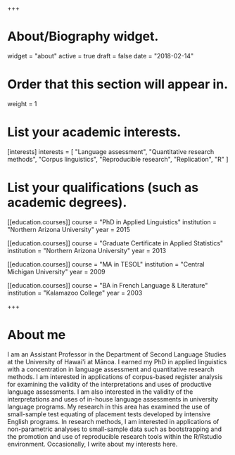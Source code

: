 +++
# About/Biography widget.
widget = "about"
active = true
draft = false
date = "2018-02-14"

# Order that this section will appear in.
weight = 1

# List your academic interests.
[interests]
  interests = [
    "Language assessment",
    "Quantitative research methods",
    "Corpus linguistics",
    "Reproducible research",
    "Replication",
    "R"
  ]

# List your qualifications (such as academic degrees).
[[education.courses]]
  course = "PhD in Applied Linguistics"
  institution = "Northern Arizona University"
  year = 2015

[[education.courses]]
  course = "Graduate Certificate in Applied Statistics"
  institution = "Northern Arizona University"
  year = 2013

[[education.courses]]
  course = "MA in TESOL"
  institution = "Central Michigan University"
  year = 2009
  
[[education.courses]]
  course = "BA in French Language & Literature"
  institution = "Kalamazoo College"
  year = 2003
 
+++

# About me

I am an Assistant Professor in the Department of Second Language Studies at the University of Hawai'i at Mānoa. I earned my PhD in applied linguistics with a concentration in language assessment and quantitative research methods. I am interested in applications of corpus-based register analysis for examining the validity of the interpretations and uses of productive language assessments. I am also interested in the validity of the interpretations and uses of in-house language assessments in university language programs. My research in this area has examined the use of small-sample test equating of placement tests developed by intensive English programs. In research methods, I am interested in applications of non-parametric analyses to small-sample data such as bootstrapping and the promotion and use of reproducible research tools within the R/Rstudio environment. Occasionally, I write about my interests here.
